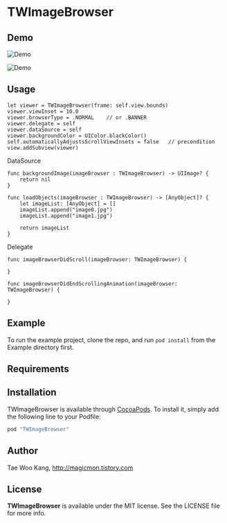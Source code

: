 # TWImageBrowser


## Demo
![Demo](https://raw.githubusercontent.com/magicmon/TWImageBrowser/master/normal.gif)

![Demo](https://raw.githubusercontent.com/magicmon/TWImageBrowser/master/banner.gif)


## Usage
```
let viewer = TWImageBrowser(frame: self.view.bounds)
viewer.viewInset = 10.0
viewer.browserType = .NORMAL    // or .BANNER
viewer.delegate = self
viewer.dataSource = self
viewer.backgroundColor = UIColor.blackColor()
self.automaticallyAdjustsScrollViewInsets = false   // precondition
view.addSubview(viewer)
```

DataSource
```
func backgroundImage(imageBrowser : TWImageBrowser) -> UIImage? {
    return nil
}

func loadObjects(imageBrowser : TWImageBrowser) -> [AnyObject]? {
    let imageList: [AnyObject] = []
    imageList.append("image0.jpg")
    imageList.append("image1.jpg")

    return imageList
}
```

Delegate
```
func imageBrowserDidScroll(imageBrowser: TWImageBrowser) {

}

func imageBrowserDidEndScrollingAnimation(imageBrowser: TWImageBrowser) {

}
```


## Example

To run the example project, clone the repo, and run `pod install` from the Example directory first.

## Requirements

## Installation

TWImageBrowser is available through [CocoaPods](http://cocoapods.org). To install
it, simply add the following line to your Podfile:

```ruby
pod "TWImageBrowser"
```

## Author

Tae Woo Kang, http://magicmon.tistory.com

## License

**TWImageBrowser** is available under the MIT license. See the LICENSE file for more info.
